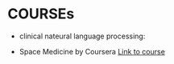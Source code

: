 # COURSEs

- clinical nateural language processing: 

- Space Medicine by Coursera [Link to course](https://www.coursera.org/learn/space-medicine-duke)



